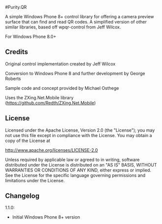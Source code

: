 #Purity.QR

A simple Windows Phone 8+ control library for offering a camera preview surface that can find and read QR codes. A simplified version of other similar libraries, based off wpqr-control from Jeff Wilcox.

For Windows Phone 8.0+

## Credits

Original control implementation created by Jeff Wilcox

Conversion to Windows Phone 8 and further development by George Roberts

Sample code and concept provided by Michael Osthege

Uses the ZXing.Net.Mobile library (https://github.com/Redth/ZXing.Net.Mobile)

## License

Licensed under the Apache License, Version 2.0 (the "License");
you may not use this file except in compliance with the License.
You may obtain a copy of the License at

   http://www.apache.org/licenses/LICENSE-2.0

Unless required by applicable law or agreed to in writing, software
distributed under the License is distributed on an "AS IS" BASIS,
WITHOUT WARRANTIES OR CONDITIONS OF ANY KIND, either express or implied.
See the License for the specific language governing permissions and
limitations under the License.

## Changelog

1.1.0:

* Initial Windows Phone 8+ version